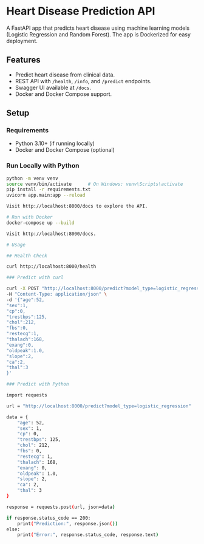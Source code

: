 # Heart Disease Prediction API

A FastAPI app that predicts heart disease using machine learning models (Logistic Regression and Random Forest). The app is Dockerized for easy deployment.

## Features

- Predict heart disease from clinical data.
- REST API with `/health`, `/info`, and `/predict` endpoints.
- Swagger UI available at `/docs`.
- Docker and Docker Compose support.

## Setup

### Requirements

- Python 3.10+ (if running locally)
- Docker and Docker Compose (optional)

### Run Locally with Python

```bash
python -m venv venv
source venv/bin/activate      # On Windows: venv\Scripts\activate
pip install -r requirements.txt
uvicorn app.main:app --reload

Visit http://localhost:8000/docs to explore the API.

# Run with Docker
docker-compose up --build

Visit http://localhost:8000/docs.

# Usage

## Health Check

curl http://localhost:8000/health

### Predict with curl

curl -X POST "http://localhost:8000/predict?model_type=logistic_regression" \
-H "Content-Type: application/json" \
-d '{"age":52,
"sex":1,
"cp":0,
"trestbps":125,
"chol":212,
"fbs":0,
"restecg":1,
"thalach":168,
"exang":0,
"oldpeak":1.0,
"slope":2,
"ca":2,
"thal":3
}'

### Predict with Python

import requests

url = "http://localhost:8000/predict?model_type=logistic_regression"

data = {
    "age": 52,
    "sex": 1,
    "cp": 0,
    "trestbps": 125,
    "chol": 212,
    "fbs": 0,
    "restecg": 1,
    "thalach": 168,
    "exang": 0,
    "oldpeak": 1.0,
    "slope": 2,
    "ca": 2,
    "thal": 3
}

response = requests.post(url, json=data)

if response.status_code == 200:
    print("Prediction:", response.json())
else:
    print("Error:", response.status_code, response.text)


